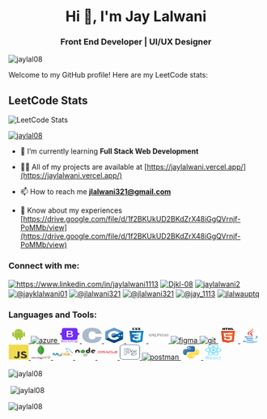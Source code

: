 <h1 align="center">Hi 👋, I'm Jay Lalwani</h1>
<h3 align="center">Front End Developer | UI/UX Designer</h3>

<p align="left"> <img src="https://komarev.com/ghpvc/?username=jaylal08&label=Profile%20views&color=0e75b6&style=flat" alt="jaylal08" /> </p>

Welcome to my GitHub profile! Here are my LeetCode stats:
## LeetCode Stats

![LeetCode Stats](https://leetcard.jacoblin.cool/Jay_1113)

<p align="left"> <a href="https://github.com/ryo-ma/github-profile-trophy"><img src="https://github-profile-trophy.vercel.app/?username=jaylal08" alt="jaylal08" /></a> </p>

- 🌱 I’m currently learning **Full Stack Web Development**

- 👨‍💻 All of my projects are available at [https://jaylalwani.vercel.app/](https://jaylalwani.vercel.app/)

- 📫 How to reach me **jlalwani321@gmail.com**

- 📄 Know about my experiences [https://drive.google.com/file/d/1f2BKUkUD2BKdZrX48iGgQVrnjf-PoMMb/view](https://drive.google.com/file/d/1f2BKUkUD2BKdZrX48iGgQVrnjf-PoMMb/view)

<h3 align="left">Connect with me:</h3>
<p align="left">
<a href="https://linkedin.com/in/https://www.linkedin.com/in/jaylalwani1113" target="blank"><img align="center" src="https://raw.githubusercontent.com/rahuldkjain/github-profile-readme-generator/master/src/images/icons/Social/linked-in-alt.svg" alt="https://www.linkedin.com/in/jaylalwani1113" height="30" width="40" /></a>
<a href="https://dribbble.com/Djkl-08" target="blank"><img align="center" src="https://raw.githubusercontent.com/rahuldkjain/github-profile-readme-generator/master/src/images/icons/Social/dribbble.svg" alt="Djkl-08" height="30" width="40" /></a>
<a href="https://www.behance.net/jaylalwani2" target="blank"><img align="center" src="https://raw.githubusercontent.com/rahuldkjain/github-profile-readme-generator/master/src/images/icons/Social/behance.svg" alt="jaylalwani2" height="30" width="40" /></a>
<a href="https://hashnode.com/@jayklalwani01" target="blank"><img align="center" src="https://raw.githubusercontent.com/rahuldkjain/github-profile-readme-generator/master/src/images/icons/Social/hashnode.svg" alt="@jayklalwani01" height="30" width="40" /></a>
<a href="https://medium.com/@jlalwani321" target="blank"><img align="center" src="https://raw.githubusercontent.com/rahuldkjain/github-profile-readme-generator/master/src/images/icons/Social/medium.svg" alt="@jlalwani321" height="30" width="40" /></a>
<a href="https://www.hackerrank.com/@jlalwani321" target="blank"><img align="center" src="https://raw.githubusercontent.com/rahuldkjain/github-profile-readme-generator/master/src/images/icons/Social/hackerrank.svg" alt="@jlalwani321" height="30" width="40" /></a>
<a href="https://www.leetcode.com/@jay_1113" target="blank"><img align="center" src="https://raw.githubusercontent.com/rahuldkjain/github-profile-readme-generator/master/src/images/icons/Social/leet-code.svg" alt="@jay_1113" height="30" width="40" /></a>
<a href="https://auth.geeksforgeeks.org/user/jlalwauptq" target="blank"><img align="center" src="https://raw.githubusercontent.com/rahuldkjain/github-profile-readme-generator/master/src/images/icons/Social/geeks-for-geeks.svg" alt="jlalwauptq" height="30" width="40" /></a>
</p>

<h3 align="left">Languages and Tools:</h3>
<p align="left"> 
  <a href="https://developer.android.com" target="_blank" rel="noreferrer">
    <img src="https://raw.githubusercontent.com/devicons/devicon/master/icons/android/android-original-wordmark.svg" alt="android" height="30" width="40"/>
  </a>
  <a href="https://azure.microsoft.com/en-in/" target="_blank" rel="noreferrer">
    <img src="https://www.vectorlogo.zone/logos/microsoft_azure/microsoft_azure-icon.svg" alt="azure" height="30" width="40"/>
  </a>
  <a href="https://getbootstrap.com" target="_blank" rel="noreferrer">
    <img src="https://raw.githubusercontent.com/devicons/devicon/master/icons/bootstrap/bootstrap-plain-wordmark.svg" alt="bootstrap" height="30" width="40"/>
  </a>
  <a href="https://www.cprogramming.com/" target="_blank" rel="noreferrer">
    <img src="https://raw.githubusercontent.com/devicons/devicon/master/icons/c/c-original.svg" alt="c" height="30" width="40"/>
  </a>
  <a href="https://www.w3schools.com/cpp/" target="_blank" rel="noreferrer">
    <img src="https://raw.githubusercontent.com/devicons/devicon/master/icons/cplusplus/cplusplus-original.svg" alt="cplusplus" height="30" width="40"/>
  </a>
  <a href="https://www.w3schools.com/css/" target="_blank" rel="noreferrer">
    <img src="https://raw.githubusercontent.com/devicons/devicon/master/icons/css3/css3-original-wordmark.svg" alt="css3" height="30" width="40"/>
  </a>
  <a href="https://expressjs.com" target="_blank" rel="noreferrer">
    <img src="https://raw.githubusercontent.com/devicons/devicon/master/icons/express/express-original-wordmark.svg" alt="express" height="30" width="40"/>
  </a>
  <a href="https://www.figma.com/" target="_blank" rel="noreferrer">
    <img src="https://www.vectorlogo.zone/logos/figma/figma-icon.svg" alt="figma" height="30" width="40"/>
  </a>
  <a href="https://git-scm.com/" target="_blank" rel="noreferrer">
    <img src="https://www.vectorlogo.zone/logos/git-scm/git-scm-icon.svg" alt="git" height="30" width="40"/>
  </a>
  <a href="https://www.w3.org/html/" target="_blank" rel="noreferrer">
    <img src="https://raw.githubusercontent.com/devicons/devicon/master/icons/html5/html5-original-wordmark.svg" alt="html5" height="30" width="40"/>
  </a>
  <a href="https://www.java.com" target="_blank" rel="noreferrer">
    <img src="https://raw.githubusercontent.com/devicons/devicon/master/icons/java/java-original.svg" alt="java" height="30" width="40"/>
  </a>
  <a href="https://developer.mozilla.org/en-US/docs/Web/JavaScript" target="_blank" rel="noreferrer">
    <img src="https://raw.githubusercontent.com/devicons/devicon/master/icons/javascript/javascript-original.svg" alt="javascript" height="30" width="40"/>
  </a>
  <a href="https://www.mongodb.com/" target="_blank" rel="noreferrer">
    <img src="https://raw.githubusercontent.com/devicons/devicon/master/icons/mongodb/mongodb-original-wordmark.svg" alt="mongodb" height="30" width="40"/>
  </a>
  <a href="https://www.mysql.com/" target="_blank" rel="noreferrer">
    <img src="https://raw.githubusercontent.com/devicons/devicon/master/icons/mysql/mysql-original-wordmark.svg" alt="mysql" height="30" width="40"/>
  </a>
  <a href="https://nodejs.org" target="_blank" rel="noreferrer">
    <img src="https://raw.githubusercontent.com/devicons/devicon/master/icons/nodejs/nodejs-original-wordmark.svg" alt="nodejs" height="30" width="40"/>
  </a>
  <a href="https://www.oracle.com/" target="_blank" rel="noreferrer">
    <img src="https://raw.githubusercontent.com/devicons/devicon/master/icons/oracle/oracle-original.svg" alt="oracle" height="30" width="40"/>
  </a>
  <a href="https://www.photoshop.com/en" target="_blank" rel="noreferrer">
    <img src="https://raw.githubusercontent.com/devicons/devicon/master/icons/photoshop/photoshop-line.svg" alt="photoshop" height="30" width="40"/>
  </a>
  <a href="https://postman.com" target="_blank" rel="noreferrer">
    <img src="https://www.vectorlogo.zone/logos/getpostman/getpostman-icon.svg" alt="postman" height="30" width="40"/>
  </a>
  <a href="https://www.python.org" target="_blank" rel="noreferrer">
    <img src="https://raw.githubusercontent.com/devicons/devicon/master/icons/python/python-original.svg" alt="python" height="30" width="40"/>
  </a>
  <a href="https://reactjs.org/" target="_blank" rel="noreferrer">
    <img src="https://raw.githubusercontent.com/devicons/devicon/master/icons/react/react-original-wordmark.svg" alt="react" height="30" width="40"/>
  </a>
</p>


<p><img align="center" src="https://github-readme-stats.vercel.app/api/top-langs?username=jaylal08&show_icons=true&locale=en&layout=compact" alt="jaylal08" /></p>

<p>&nbsp;<img align="center" src="https://github-readme-stats.vercel.app/api?username=jaylal08&show_icons=true&locale=en" alt="jaylal08" /></p>

<p><img align="center" src="https://github-readme-streak-stats.herokuapp.com/?user=jaylal08&" alt="jaylal08" /></p>
